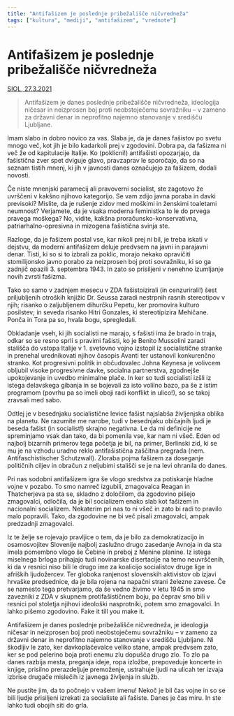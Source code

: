 ```yaml
---
title: "Antifašizem je poslednje pribežališče ničvredneža"
tags: ["kultura", "mediji", "antifašizem", "vrednote"]
---
```


# Antifašizem je poslednje pribežališče ničvredneža

[SIOL, 27.3.2021](https://siol.net/siol-plus/kolumne/tomaz-stih-antifasisticni-fasisti-548831)

> Antifašizem je danes poslednje pribežališče ničvredneža, ideologija ničesar in neizprosen boj proti neobstoječemu sovražniku – v zameno za državni denar in neprofitno najemno stanovanje v središču Ljubljane.

Imam slabo in dobro novico za vas. Slaba je, da je danes fašistov po svetu mnogo več, kot jih je bilo kadarkoli prej v zgodovini. Dobra pa, da fašizma ni več že od kapitulacije Italije. Ko (poklicni!) antifašisti opozarjajo, da fašistična zver spet dviguje glavo, pravzaprav le sporočajo, da so na seznam tistih mnenj, ki jih v javnosti danes označujejo za fašizem, dodali novosti.

Če niste mnenjski paramecij ali pravoverni socialist, ste zagotovo že uvrščeni v kakšno njihovo kategorijo. Se vam zdijo javna poraba in davki previsoki? Mislite, da je rušenje zidov med moškimi in ženskimi toaletami neumnost? Verjamete, da je vsaka moderna feministka to le do prvega pravega moškega? No, vidite, kakšna proračunsko-konservativna, patriarhalno-opresivna in mizogena fašistična svinja ste.

Razloge, da je fašizem postal vse, kar nikoli prej ni bil, je treba iskati v dejstvu, da moderni antifašizem deluje predvsem na javni in parajavni denar. Tisti, ki so si to izbrali za poklic, morajo nekako opravičiti stomilijonsko javno porabo za neizprosen boj proti sovražniku, ki so ga zadnjič opazili 3. septembra 1943. In zato so prisiljeni v nenehno izumljanje novih zvrsti fašizma.

Tako so samo v zadnjem mesecu v ZDA fašistoizirali (in cenzurirali!) šest priljubljenih otroških knjižic Dr. Seussa zaradi nestrpnih rasnih stereotipov v njih; risanko o zaljubljenem dihurčku Pepetu, ker promovira kulturo posilstev; in seveda risanko Hitri Gonzales, ki stereotipizira Mehičane. Ponča in Tora pa so, hvala bogu, spregledali.

Obkladanje vseh, ki jih socialisti ne marajo, s fašisti ima že brado in traja, odkar so se resno sprli s pravimi fašisti, ko je Benito Mussolini zaradi stališča do vstopa Italije v 1. svetovno vojno izstopil iz socialistične stranke in prenehal urednikovati njihov časopis Avanti ter ustanovil konkurenčno stranko. Kot progresivni politik in občudovalec Johna Keynesa je volivcem obljubil visoke progresivne davke, socialna partnerstva, zgodnejše upokojevanje in uvedbo minimalne plače. In ker so tudi socialisti izšli iz istega delavskega gibanja in se bojevali za isto volilno bazo, pa še z istim programom (povrhu pa so imeli oboji radi konflikt in ulico!), so se takoj zravsali med sabo.

Odtlej je v besednjaku socialistične levice fašist najslabša življenjska oblika na planetu. Ne razumite me narobe, tudi v besednjaku običajnih ljudi je beseda fašist (in socialist!) skrajno negativna. Le da mi definicije ne spreminjamo vsak dan tako, da bi pomenila vse, kar nam ni všeč. Eden od najbolj bizarnih primerov tega početja je bil, na primer, Berlinski zid, ki se mu je na vzhodu uradno reklo antifašistična zaščitna pregrada (nem. Antifaschistischer Schutzwall). Zloraba pojma fašizem za doseganje političnih ciljev in obračun z neljubimi stališči se je na levi ohranila do danes.

Pri nas sodobni antifašizem igra še vlogo sredstva za potiskanje hladne vojne v pozabo. To smo namreč izgubili, zmagovalca Reagan in Thatcherjeva pa sta se, skladno z določilom, da zgodovino pišejo zmagovalci, odločila, da je bil socializem enako slab kot fašizem in nacionalni socializem. Nekaterim pri nas to ni všeč in zato bi radi to pravilo malo popravili. Tako, da zgodovine ne bi več pisali zmagovalci, ampak predzadnji zmagovalci.

Iz te želje se rojevajo pravljice o tem, da je bilo za demokratizacijo in osamosvojitev Slovenije najbolj zaslužno drugo zasedanje Avnoja in da sta imela pomembno vlogo še Čebine in preboj z Menine planine. Iz istega miselnega brloga prihajajo tudi novinarske disertacije na temo neuvrščenih, ki da v resnici niso bili le drugo ime za koalicijo socialistov druge lige in afriških ljudožercev. Ter globoka ranjenost slovenskih aktivistov ob izjavi hrvaške predsednice, da je bila rojena na napačni strani železne zavese.
Če se namesto tega pretvarjamo, da še vedno živimo v letu 1945 in smo zavezniki z ZDA v skupnem protifašističnem boju, pa čeprav smo bili v resnici pol stoletja njihovi ideološki nasprotniki, potem smo zmagovalci. In lahko pišemo zgodovino. Fake it till you make it.

Antifašizem je danes poslednje pribežališče ničvredneža, je ideologija ničesar in neizprosen boj proti neobstoječemu sovražniku – v zameno za državni denar in neprofitno najemno stanovanje v središču Ljubljane. Ni škodljiv le zato, ker davkoplačevalce veliko stane, ampak predvsem zato, ker se pod pelerino boja proti enemu zlu dopušča drugo zlo. To zlo pa danes razbija mesta, preganja ideje, ropa izložbe, prepoveduje koncerte in knjige, prisilno prerazdeljuje premoženje, ustrahuje ljudi na ulicah ter izvaja izbrise drugače mislečih iz javnega življenja in služb.

Ne pustite jim, da to počnejo v vašem imenu! Nekoč je bil čas vojne in so se bili ljudje prisiljeni izrekati za socialiste ali fašiste. Danes je čas miru. In ste lahko tudi obojih siti do grla.